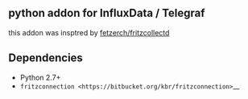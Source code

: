 ## python addon for InfluxData / Telegraf

this addon was insptred by [fetzerch/fritzcollectd](https://github.com/fetzerch/fritzcollectd)

Dependencies
------------
* Python 2.7+
* `fritzconnection <https://bitbucket.org/kbr/fritzconnection>`__
